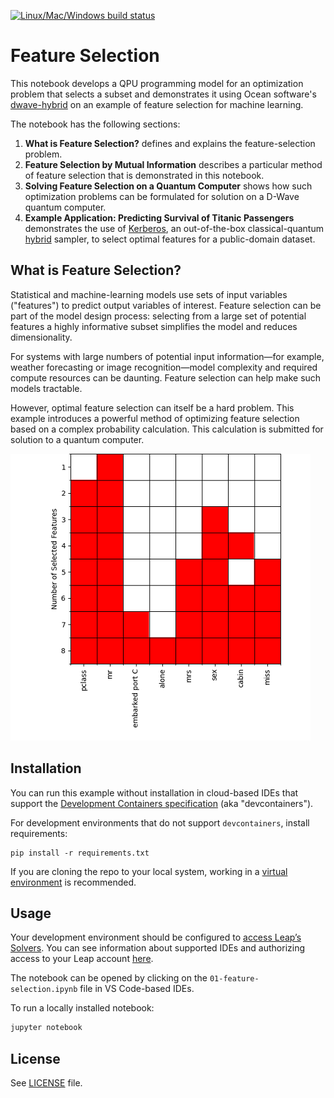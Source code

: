 [![Linux/Mac/Windows build status](
  https://circleci.com/gh/dwave-examples/feature-selection-notebook.svg?style=shield)](
  https://circleci.com/gh/dwave-examples/feature-selection-notebook)

# Feature Selection

This notebook develops a QPU programming model for an optimization problem that
selects a subset and demonstrates it using Ocean software's
[dwave-hybrid](https://docs.ocean.dwavesys.com/en/stable/docs_hybrid/sdk_index.html)
on an example of feature selection for machine learning.

The notebook has the following sections:

1. **What is Feature Selection?** defines and explains the feature-selection problem.
2. **Feature Selection by Mutual Information** describes a particular method of
   feature selection that is demonstrated in this notebook.
3. **Solving Feature Selection on a Quantum Computer** shows how such optimization
   problems can be formulated for solution on a D-Wave quantum computer.
4. **Example Application: Predicting Survival of Titanic Passengers** demonstrates
   the use of
   [Kerberos](https://docs.ocean.dwavesys.com/en/stable/docs_hybrid/reference/reference.html),
   an out-of-the-box classical-quantum
   [hybrid](https://docs.ocean.dwavesys.com/en/stable/docs_hybrid/sdk_index.html)
   sampler, to select optimal features for a public-domain dataset.

## What is Feature Selection?

Statistical and machine-learning models use sets of input variables ("features")
to predict output variables of interest. Feature selection can be part of the model
design process: selecting from a large set of potential features a highly informative
subset simplifies the model and reduces dimensionality.

For systems with large numbers of potential input information&mdash;for example,
weather forecasting or image recognition&mdash;model complexity and required compute
resources can be daunting. Feature selection can help make such models tractable.

However, optimal feature selection can itself be a hard problem. This example
introduces a powerful method of optimizing feature selection based on a complex
probability calculation. This calculation is submitted for solution to a quantum
computer.

![Example Solution](images/feature_selection_titanic.png)

## Installation

You can run this example without installation in cloud-based IDEs that support 
the [Development Containers specification](https://containers.dev/supporting)
(aka "devcontainers").

For development environments that do not support ``devcontainers``, install 
requirements:

    pip install -r requirements.txt

If you are cloning the repo to your local system, working in a 
[virtual environment](https://docs.python.org/3/library/venv.html) is 
recommended.

## Usage

Your development environment should be configured to 
[access Leap’s Solvers](https://docs.ocean.dwavesys.com/en/stable/overview/sapi.html).
You can see information about supported IDEs and authorizing access to your 
Leap account [here](https://docs.dwavesys.com/docs/latest/doc_leap_dev_env.html).  

The notebook can be opened by clicking on the 
``01-feature-selection.ipynb`` file in VS Code-based IDEs. 

To run a locally installed notebook:

```bash
jupyter notebook
```

## License

See [LICENSE](LICENSE.md) file.
